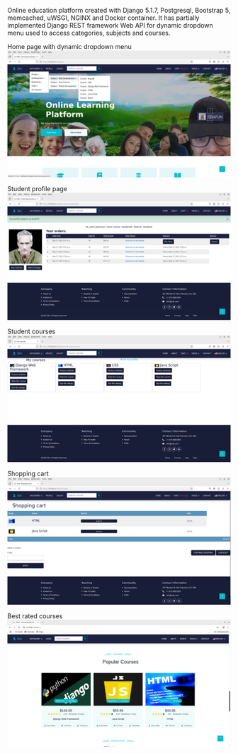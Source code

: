 Online education platform created with Django 5.1.7, Postgresql, Bootstrap 5, memcached, uWSGI, NGINX and Docker container.
It has partially implemented Django REST framework Web API for dynamic dropdown menu used to access categories, subjects and courses.

Home page with dynamic dropdown menu
![Home page with dynamic dropdown menu](images/EDU_dropdown_menu.png)

Student profile page
![Student profile](images/EDU_student_profile.png)

Student courses
![Student courses](images/EDU_student_courses.png)

Shopping cart
![Shopping cart](images/EDU_shopping_cart.png)

Best rated courses
![Rated courses](images/EDU_rated_courses.png)
